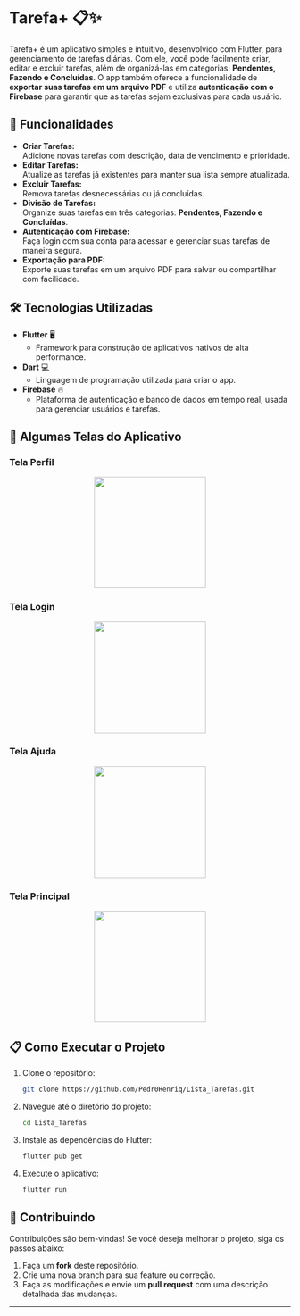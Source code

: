 # Tarefa+ 📋✨

Tarefa+ é um aplicativo simples e intuitivo, desenvolvido com Flutter, para gerenciamento de tarefas diárias. Com ele, você pode facilmente criar, editar e excluir tarefas, além de organizá-las em categorias: **Pendentes, Fazendo e Concluídas**. O app também oferece a funcionalidade de **exportar suas tarefas em um arquivo PDF** e utiliza **autenticação com o Firebase** para garantir que as tarefas sejam exclusivas para cada usuário.

## 🚀 Funcionalidades

- **Criar Tarefas:**\
  Adicione novas tarefas com descrição, data de vencimento e prioridade.
- **Editar Tarefas:**\
  Atualize as tarefas já existentes para manter sua lista sempre atualizada.
- **Excluir Tarefas:**\
  Remova tarefas desnecessárias ou já concluídas.
- **Divisão de Tarefas:**\
  Organize suas tarefas em três categorias: **Pendentes, Fazendo e Concluídas**.
- **Autenticação com Firebase:**\
  Faça login com sua conta para acessar e gerenciar suas tarefas de maneira segura.
- **Exportação para PDF:**\
  Exporte suas tarefas em um arquivo PDF para salvar ou compartilhar com facilidade.

## 🛠️ Tecnologias Utilizadas

- **Flutter** 🖥️
  - Framework para construção de aplicativos nativos de alta performance.
- **Dart** 💻
  - Linguagem de programação utilizada para criar o app.
- **Firebase** 🔥
  - Plataforma de autenticação e banco de dados em tempo real, usada para gerenciar usuários e tarefas.

## 📱 Algumas Telas do Aplicativo
 ### Tela Perfil 
<p align = "center">
  <img src="https://github.com/user-attachments/assets/bbcec06a-a02f-4673-84e5-d172b7f0bd15" width = 200>
</p>
 
 ### Tela Login
 <p align = "center">
  <img src="https://github.com/user-attachments/assets/a7abee0e-b78d-4de9-af33-17ac45aa9f0e" width = 200>
</p>

 ### Tela Ajuda
 <p align = "center">
  <img src="https://github.com/user-attachments/assets/e7fd7a00-e1f2-48fb-86eb-a91514f9c6a8" width = 200>
</p>

 ### Tela Principal
 <p align = "center">
  <img src="https://github.com/user-attachments/assets/7c1543b3-3eec-4264-b42a-85a42b46be72" width = 200>
</p>



## 📋 Como Executar o Projeto

1. Clone o repositório:

   ```sh
   git clone https://github.com/Pedr0Henriq/Lista_Tarefas.git
   ```

2. Navegue até o diretório do projeto:

   ```sh
   cd Lista_Tarefas
   ```

3. Instale as dependências do Flutter:

   ```sh
   flutter pub get
   ```

4. Execute o aplicativo:

   ```sh
   flutter run
   ```

## 🤝 Contribuindo

Contribuições são bem-vindas! Se você deseja melhorar o projeto, siga os passos abaixo:

1. Faça um **fork** deste repositório.
2. Crie uma nova branch para sua feature ou correção.
3. Faça as modificações e envie um **pull request** com uma descrição detalhada das mudanças.

---
